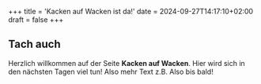 +++
title = 'Kacken auf Wacken ist da!'
date = 2024-09-27T14:17:10+02:00
draft = false
+++
## Tach auch

Herzlich willkommen auf der Seite **Kacken auf Wacken**.
Hier wird sich in den nächsten Tagen viel tun! Also mehr Text z.B.
Also bis bald!

